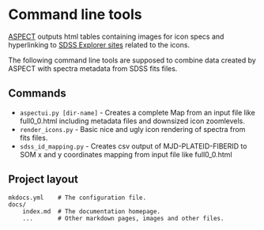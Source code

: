 # Command line tools
[ASPECT](http://www.tls-tautenburg.de/TLS/fileadmin/forschung/meus/ASPECT/ASPECT.html) outputs html tables containing images for icon specs and hyperlinking to [SDSS Explorer sites](http://sdss3.org/FIXME) related to the icons.

The following command line tools are supposed to combine data created by ASPECT with spectra metadata from SDSS fits files.

## Commands

* `aspectui.py [dir-name]` - Creates a complete Map from an input file like full0_0.html including metadata files and downsized icon zoomlevels.
* `render_icons.py` - Basic nice and ugly icon rendering of spectra from fits files.
* `sdss_id_mapping.py` - Creates csv output of MJD-PLATEID-FIBERID to SOM x and y coordinates mapping from input file like full0_0.html

## Project layout

    mkdocs.yml    # The configuration file.
    docs/
        index.md  # The documentation homepage.
        ...       # Other markdown pages, images and other files.
